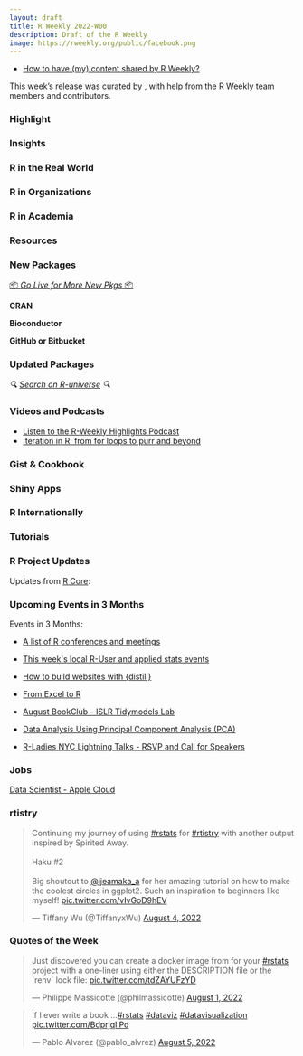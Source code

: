 ```yaml
---
layout: draft
title: R Weekly 2022-W00
description: Draft of the R Weekly
image: https://rweekly.org/public/facebook.png
---
```



+ [How to have (my) content shared by R Weekly?](https://github.com/rweekly/rweekly.org#how-to-have-my-content-shared-by-r-weekly)

This week’s release was curated by [](), with help from the R Weekly team members and contributors.


###  Highlight



### Insights



### R in the Real World



###  R in Organizations



###  R in Academia



###  Resources



###  New Packages

<p class="added-hostname"><a href="https://rweekly.org/live" target="_blank" class="externalLink">📦 <i>Go Live for More New Pkgs</i> 📦</a></p>


**CRAN**



**Bioconductor**



**GitHub or Bitbucket**



### Updated Packages

<i>🔍 [Search on R-universe](https://r-universe.dev/search/) 🔍</i>

###  Videos and Podcasts

* [Listen to the R-Weekly Highlights Podcast](https://rweekly.fireside.fm/)
* [Iteration in R: from for loops to purr and beyond](https://youtu.be/pd8CLdI6kqM)


### Gist & Cookbook



### Shiny Apps



### R Internationally



###  Tutorials



<!--<div class="post-more-begin></div><div class="post-more-end"></div>-->

###  R Project Updates

Updates from [R Core](http://developer.r-project.org/blosxom.cgi/R-devel/NEWS):

###  Upcoming Events in 3 Months

Events in 3 Months:

+ [A list of R conferences and meetings](https://jumpingrivers.github.io/meetingsR/events.html)

+ [This week's local R-User and applied stats events](https://community.rstudio.com/c/irl)

+ [How to build websites with {distill}](https://www.meetup.com/oman-r-user/events/287473261/?_xtd=gqFyqTI5MjQyMDY2OaFwo2FwaQ&from=ref)

+ [From Excel to R](https://www.meetup.com/rladies-gaborone/events/286104389/)

+ [August BookClub - ISLR Tidymodels Lab](https://www.meetup.com/rladies-philly/events/287082225/)
 
+ [Data Analysis Using Principal Component Analysis (PCA)](https://www.meetup.com/rladies-chennai/events/287181350/)

+ [R-Ladies NYC Lightning Talks - RSVP and Call for Speakers](https://www.meetup.com/rladies-newyork/events/287520144/)



### Jobs

[Data Scientist - Apple Cloud](https://jobs.apple.com/en-us/details/200400071/data-scientist-apple-cloud-services-r-programming)



### rtistry

<blockquote class="twitter-tweet"><p lang="en" dir="ltr">Continuing my journey of using <a href="https://twitter.com/hashtag/rstats?src=hash&amp;ref_src=twsrc%5Etfw">#rstats</a> for <a href="https://twitter.com/hashtag/rtistry?src=hash&amp;ref_src=twsrc%5Etfw">#rtistry</a> with another output inspired by Spirited Away.<br><br>Haku #2<br><br>Big shoutout to <a href="https://twitter.com/ijeamaka_a?ref_src=twsrc%5Etfw">@ijeamaka_a</a> for her amazing tutorial on how to make the coolest circles in ggplot2. Such an inspiration to beginners like myself! <a href="https://t.co/vIvGoD9hEV">pic.twitter.com/vIvGoD9hEV</a></p>&mdash; Tiffany Wu (@TiffanyxWu) <a href="https://twitter.com/TiffanyxWu/status/1555164692770955264?ref_src=twsrc%5Etfw">August 4, 2022</a></blockquote> <script async src="https://platform.twitter.com/widgets.js" charset="utf-8"></script>

###  Quotes of the Week

<blockquote class="twitter-tweet"><p lang="en" dir="ltr">Just discovered you can create a docker image from for your <a href="https://twitter.com/hashtag/rstats?src=hash&amp;ref_src=twsrc%5Etfw">#rstats</a> project with a one-liner using either the DESCRIPTION file or the `renv` lock file: <a href="https://t.co/tdZAYUFzYD">pic.twitter.com/tdZAYUFzYD</a></p>&mdash; Philippe Massicotte (@philmassicotte) <a href="https://twitter.com/philmassicotte/status/1554063172381954051?ref_src=twsrc%5Etfw">August 1, 2022</a></blockquote> <script async src="https://platform.twitter.com/widgets.js" charset="utf-8"></script>

<blockquote class="twitter-tweet"><p lang="en" dir="ltr">If I ever write a book ...<a href="https://twitter.com/hashtag/rstats?src=hash&amp;ref_src=twsrc%5Etfw">#rstats</a> <a href="https://twitter.com/hashtag/dataviz?src=hash&amp;ref_src=twsrc%5Etfw">#dataviz</a> <a href="https://twitter.com/hashtag/datavisualization?src=hash&amp;ref_src=twsrc%5Etfw">#datavisualization</a> <a href="https://t.co/BdprjqIiPd">pic.twitter.com/BdprjqIiPd</a></p>&mdash; Pablo Alvarez (@pablo_alvrez) <a href="https://twitter.com/pablo_alvrez/status/1555539596749979649?ref_src=twsrc%5Etfw">August 5, 2022</a></blockquote> <script async src="https://platform.twitter.com/widgets.js" charset="utf-8"></script>
